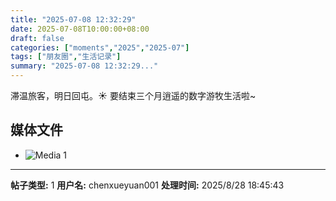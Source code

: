 ```yaml
---
title: "2025-07-08 12:32:29"
date: 2025-07-08T10:00:00+08:00
draft: false
categories: ["moments","2025","2025-07"]
tags: ["朋友圈","生活记录"]
summary: "2025-07-08 12:32:29..."
---
```


滞温旅客，明日回屯。☀️
要​结束三个月逍遥的数字游牧生活啦~

## 媒体文件

- ![Media 1](/Moments/photos/2025-07-08/202507081232290.jpg)

---

**帖子类型:** 1
**用户名:** chenxueyuan001
**处理时间:** 2025/8/28 18:45:43